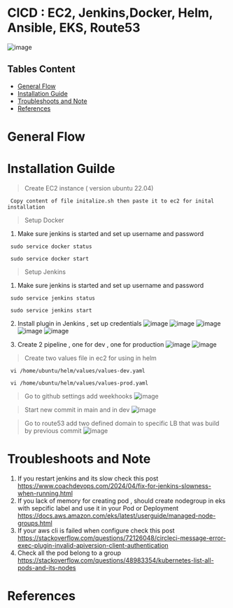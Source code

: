 # CICD : EC2, Jenkins,Docker, Helm, Ansible, EKS, Route53
![image](https://github.com/nhungdothi155/cicd-mock-project/assets/77849669/6bfd458e-aa3a-4aab-8148-ed2b14f5ade7)
## Tables Content
* [General Flow](#general-info)
* [Installation Guide](#installation-guide)
* [Troubleshoots and Note](#troubleshoots-and-notes)
* [References](#references)

# General Flow 
# Installation Guilde
> Create EC2 instance ( version ubuntu 22.04)
  ~~~
   Copy content of file initalize.sh then paste it to ec2 for inital installation
  ~~~
> Setup Docker
1. Make sure jenkins is started and set up username and password
  ~~~
   sudo service docker status
  ~~~
  ~~~
   sudo service docker start
  ~~~
  
> Setup Jenkins
1. Make sure jenkins is started and set up username and password
  ~~~
   sudo service jenkins status
  ~~~
  ~~~
   sudo service jenkins start
  ~~~
2. Install plugin in Jenkins , set up credentials
![image](https://github.com/nhungdothi155/CICD-Jenkins-Docker-Ansible-EKS/assets/77849669/e09288a4-5465-4434-be9c-20b39cef96f6)
![image](https://github.com/nhungdothi155/CICD-Jenkins-Docker-Ansible-EKS/assets/77849669/6c3d0459-0e3d-48f3-af32-3cff1552bdb6)
![image](https://github.com/nhungdothi155/CICD-Jenkins-Docker-Ansible-EKS/assets/77849669/cfc9f11d-663d-40b7-9c2a-41ff14e4bf67)
![image](https://github.com/nhungdothi155/CICD-Jenkins-Docker-Ansible-EKS/assets/77849669/dd20a292-4da3-4016-aa2b-731ec266854c)
![image](https://github.com/nhungdothi155/CICD-Jenkins-Docker-Ansible-EKS/assets/77849669/88742d97-3e75-41b2-8415-940b85a8e2eb)

3. Create 2 pipeline , one for dev , one for production
![image](https://github.com/nhungdothi155/CICD-Jenkins-Docker-Ansible-EKS/assets/77849669/3a969cb8-88f6-411b-858b-c76195dcdb05)
![image](https://github.com/nhungdothi155/CICD-Jenkins-Docker-Ansible-EKS/assets/77849669/797229cb-b0fd-4466-bbc3-7492d93f4daf)

> Create two values file in ec2 for using in helm
  ~~~
   vi /home/ubuntu/helm/values/values-dev.yaml
  ~~~
  ~~~
   vi /home/ubuntu/helm/values/values-prod.yaml
  ~~~
> Go to github settings add weekhooks 
![image](https://github.com/nhungdothi155/CICD-Jenkins-Docker-Ansible-EKS/assets/77849669/c9c305d1-acc1-46bd-b306-4cba91521b22)

> Start new commit in main and in dev
![image](https://github.com/nhungdothi155/CICD-Jenkins-Docker-Ansible-EKS/assets/77849669/00d87d35-211a-4f38-9df9-76e1e7363cd8)


> Go to route53 add two defined domain to specific LB that was build by previous commit 
![image](https://github.com/nhungdothi155/CICD-Jenkins-Docker-Ansible-EKS/assets/77849669/4ea55159-97f8-418e-8afa-f3493c9ec306)

# Troubleshoots and Note
1. If you restart jenkins and its slow check this post
   https://www.coachdevops.com/2024/04/fix-for-jenkins-slowness-when-running.html
2. If you lack of memory for creating pod , should create nodegroup in eks with sepcific label and use it in your Pod or Deployment
   https://docs.aws.amazon.com/eks/latest/userguide/managed-node-groups.html
3. If your aws cli is failed when configure check this post
   https://stackoverflow.com/questions/72126048/circleci-message-error-exec-plugin-invalid-apiversion-client-authentication
4. Check all the pod belong to a group
   https://stackoverflow.com/questions/48983354/kubernetes-list-all-pods-and-its-nodes
# References
